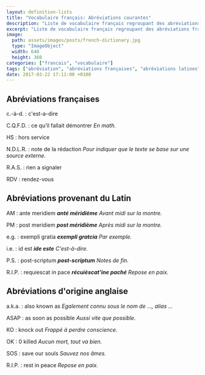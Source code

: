 ```yaml
---
layout: definition-lists
title: "Vocabulaire français: Abréviations courantes"
description: "Liste de vocabulaire français regroupant des abréviations français, anglais et latines relativement courantes."
excerpt: "Liste de vocabulaire français regroupant des abréviations français, anglais et latines relativement courantes."
image:
  path: assets/images/posts/french-dictionary.jpg
  type: "ImageObject"
  width: 640
  height: 360
categories: ["francais", "vocabulaire"]
tags: ["abréviation", "abréviations françaises", "abréviations latines", "abréviations anglaises"]
date: 2017-03-22 17:11:00 +0100
---
```


## Abréviations françaises

c.-à-d.
: c'est-a-dire

C.Q.F.D.
: ce qu’il fallait démontrer
*En math.*

HS
: hors service

N.D.L.R.
: note de la rédaction
*Pour indiquer que le texte se base sur une source externe.*

R.A.S.
: rien a signaler

RDV
: rendez-vous


## Abréviations provenant du Latin

AM
: ante meridiem
*__anté méridième__ Avant midi sur la montre.*

PM
: post meridiem
*__post méridième__ Après midi sur la montre.*

e.g.
: exempli gratia
*__exempli gratcia__ Par exemple.*

i.e.
: id est
*__ide este__ C'est-à-dire.*

P.S.
: post-scriptum
*__post-scriptum__ Notes de fin.*

R.I.P.
: requiescat in pace
*__récuièscat'ine paché__ Repose en paix.*


## Abréviations d'origine anglaise

a.k.a.
: also known as
*Egalement connu sous le nom de ..., alias ...*

ASAP
: as soon as possible
*Aussi vite que possible.*

KO
: knock out
*Frappé à perdre conscience.*

OK
: 0 killed
*Aucun mort, tout va bien.*

SOS
: save our souls
*Sauvez nos âmes.*

R.I.P.
: rest in peace
*Repose en paix.*
